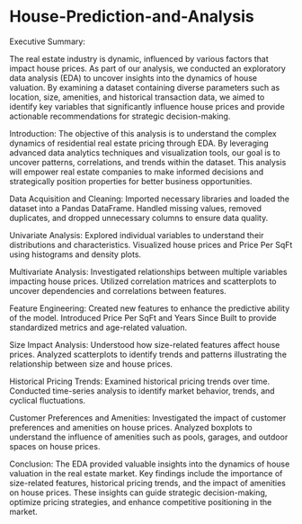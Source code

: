 # House-Prediction-and-Analysis

Executive Summary:

The real estate industry is dynamic, influenced by various factors that impact house prices. As part of our analysis, we conducted an exploratory data analysis (EDA) to uncover insights into the dynamics of house valuation. By examining a dataset containing diverse parameters such as location, size, amenities, and historical transaction data, we aimed to identify key variables that significantly influence house prices and provide actionable recommendations for strategic decision-making.

Introduction:
The objective of this analysis is to understand the complex dynamics of residential real estate pricing through EDA. By leveraging advanced data analytics techniques and visualization tools, our goal is to uncover patterns, correlations, and trends within the dataset. This analysis will empower real estate companies to make informed decisions and strategically position properties for better business opportunities.

Data Acquisition and Cleaning:
Imported necessary libraries and loaded the dataset into a Pandas DataFrame.
Handled missing values, removed duplicates, and dropped unnecessary columns to ensure data quality.

Univariate Analysis:
Explored individual variables to understand their distributions and characteristics.
Visualized house prices and Price Per SqFt using histograms and density plots.

Multivariate Analysis:
Investigated relationships between multiple variables impacting house prices.
Utilized correlation matrices and scatterplots to uncover dependencies and correlations between features.

Feature Engineering:
Created new features to enhance the predictive ability of the model.
Introduced Price Per SqFt and Years Since Built to provide standardized metrics and age-related valuation.

Size Impact Analysis:
Understood how size-related features affect house prices.
Analyzed scatterplots to identify trends and patterns illustrating the relationship between size and house prices.

Historical Pricing Trends:
Examined historical pricing trends over time.
Conducted time-series analysis to identify market behavior, trends, and cyclical fluctuations.

Customer Preferences and Amenities:
Investigated the impact of customer preferences and amenities on house prices.
Analyzed boxplots to understand the influence of amenities such as pools, garages, and outdoor spaces on house prices.

Conclusion:
The EDA provided valuable insights into the dynamics of house valuation in the real estate market. Key findings include the importance of size-related features, historical pricing trends, and the impact of amenities on house prices. These insights can guide strategic decision-making, optimize pricing strategies, and enhance competitive positioning in the market.
